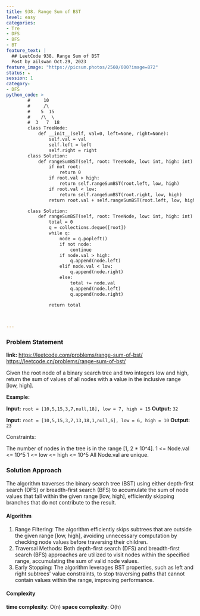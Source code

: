 ```yaml
---
title: 938. Range Sum of BST
level: easy
categories:
- Tre
- DFS
- BFS
- BT
feature_text: |
  ## LeetCode 938. Range Sum of BST
  Post by ailswan Oct.29, 2023
feature_image: "https://picsum.photos/2560/600?image=872"
status: ★
session: 1
category:
- DFS
python_code: >
        #     10
        #     /\
        #    5  15
        #    /\  \
        #  3   7  18
        class TreeNode:
            def __init__(self, val=0, left=None, right=None):
                self.val = val
                self.left = left
                self.right = right
        class Solution:
            def rangeSumBST(self, root: TreeNode, low: int, high: int) -> int:
                if not root:
                    return 0
                if root.val > high:
                    return self.rangeSumBST(root.left, low, high)
                if root.val < low:
                    return self.rangeSumBST(root.right, low, high)
                return root.val + self.rangeSumBST(root.left, low, high) + self.rangeSumBST(root.right, low, high)

        class Solution:
            def rangeSumBST(self, root: TreeNode, low: int, high: int) -> int:
                total = 0
                q = collections.deque([root])
                while q:
                    node = q.popleft()
                    if not node:
                        continue
                    if node.val > high:
                        q.append(node.left)
                    elif node.val < low:
                        q.append(node.right)
                    else:
                        total += node.val
                        q.append(node.left)
                        q.append(node.right)

                return total

  
   
---
```


### Problem Statement
**link:**
https://leetcode.com/problems/range-sum-of-bst/
https://leetcode.cn/problems/range-sum-of-bst/
 
Given the root node of a binary search tree and two integers low and high, return the sum of values of all nodes with a value in the inclusive range [low, high].

**Example:**

**Input:** `root = [10,5,15,3,7,null,18], low = 7, high = 15`
**Output:** `32`
 
**Input:** `root = [10,5,15,3,7,13,18,1,null,6], low = 6, high = 10`
**Output:** `23`

Constraints:

The number of nodes in the tree is in the range [1, 2 * 10^4].
1 <= Node.val <= 10^5
1 <= low <= high <= 10^5
All Node.val are unique.
 
### Solution Approach
The algorithm traverses the binary search tree (BST) using either depth-first search (DFS) or breadth-first search (BFS) to accumulate the sum of node values that fall within the given range [low, high], efficiently skipping branches that do not contribute to the result.

#### Algorithm
1. Range Filtering: The algorithm efficiently skips subtrees that are outside the given range [low, high], avoiding unnecessary computation by checking node values before traversing their children.
2. Traversal Methods: Both depth-first search (DFS) and breadth-first search (BFS) approaches are utilized to visit nodes within the specified range, accumulating the sum of valid node values.
3. Early Stopping: The algorithm leverages BST properties, such as left and right subtrees' value constraints, to stop traversing paths that cannot contain values within the range, improving performance.

#### Complexity
 **time complexity**: O(n)
 **space complexity**: O(h)